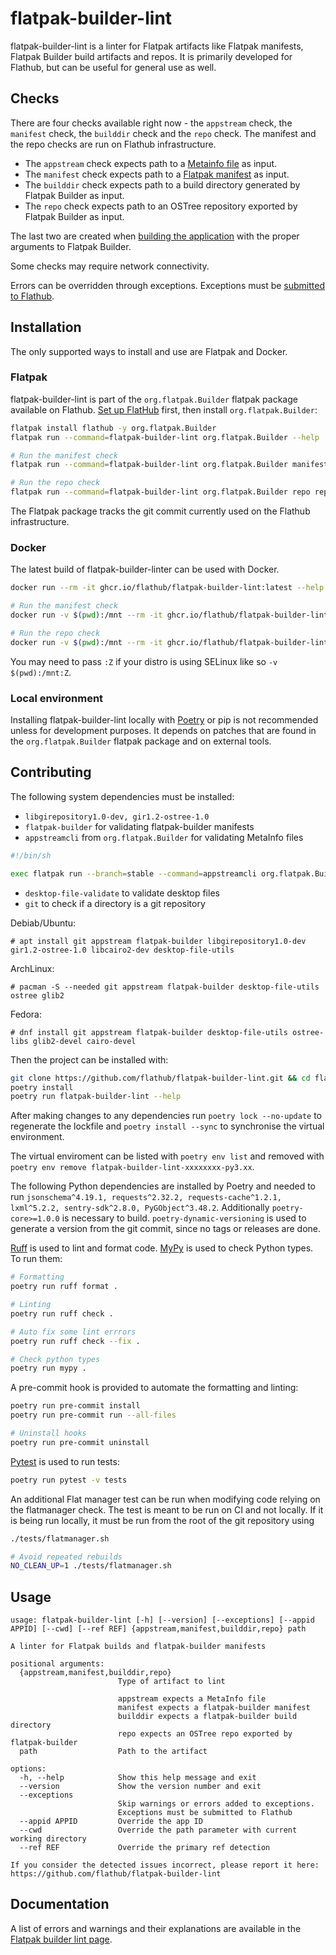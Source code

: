 # flatpak-builder-lint

flatpak-builder-lint is a linter for Flatpak artifacts like Flatpak
manifests, Flatpak Builder build artifacts and repos. It is primarily
developed for Flathub, but can be useful for general use as well.

## Checks

There are four checks available right now - the `appstream` check, the
`manifest` check, the `builddir` check and the `repo` check. The manifest
and the repo checks are run on Flathub infrastructure.

- The `appstream` check expects path to a [Metainfo file](https://docs.flathub.org/docs/for-app-authors/metainfo-guidelines/#path-and-filename)
  as input.
- The `manifest` check expects path to a [Flatpak manifest](https://docs.flatpak.org/en/latest/manifests.html)
  as input.
- The `builddir` check expects path to a build directory generated by
  Flatpak Builder as input.
- The `repo` check expects path to an OSTree repository exported by
  Flatpak Builder as input.

The last two are created when [building the application](https://docs.flathub.org/docs/for-app-authors/submission#build-and-install)
with the proper arguments to Flatpak Builder.

Some checks may require network connectivity.

Errors can be overridden through exceptions. Exceptions must be [submitted
to Flathub](https://docs.flathub.org/docs/for-app-authors/linter#exceptions).

## Installation

The only supported ways to install and use are Flatpak and Docker.

### Flatpak

flatpak-builder-lint is part of the `org.flatpak.Builder` flatpak package
available on Flathub. [Set up FlatHub][flatpak_setup] first, then install
`org.flatpak.Builder`:

```bash
flatpak install flathub -y org.flatpak.Builder
flatpak run --command=flatpak-builder-lint org.flatpak.Builder --help

# Run the manifest check
flatpak run --command=flatpak-builder-lint org.flatpak.Builder manifest com.foo.bar.json

# Run the repo check
flatpak run --command=flatpak-builder-lint org.flatpak.Builder repo repo
```

The Flatpak package tracks the git commit currently used on the Flathub
infrastructure.

### Docker

The latest build of flatpak-builder-linter can be used with Docker.

```bash
docker run --rm -it ghcr.io/flathub/flatpak-builder-lint:latest --help

# Run the manifest check
docker run -v $(pwd):/mnt --rm -it ghcr.io/flathub/flatpak-builder-lint:latest manifest /mnt/com.foo.bar.json

# Run the repo check
docker run -v $(pwd):/mnt --rm -it ghcr.io/flathub/flatpak-builder-lint:latest repo /mnt/repo
```

You may need to pass `:Z` if your distro is using SELinux like so
`-v $(pwd):/mnt:Z`.

### Local environment

Installing flatpak-builder-lint locally with [Poetry][poetry] or pip is
not recommended unless for development purposes. It depends on patches
that are found in the `org.flatpak.Builder` flatpak package
and on external tools.

## Contributing

The following system dependencies must be installed:

- `libgirepository1.0-dev, gir1.2-ostree-1.0`
- `flatpak-builder` for validating flatpak-builder manifests
- `appstreamcli` from `org.flatpak.Builder` for validating MetaInfo files
```sh
#!/bin/sh

exec flatpak run --branch=stable --command=appstreamcli org.flatpak.Builder ${@}
```
- `desktop-file-validate` to validate desktop files
- `git` to check if a directory is a git repository

Debiab/Ubuntu:

```
# apt install git appstream flatpak-builder libgirepository1.0-dev gir1.2-ostree-1.0 libcairo2-dev desktop-file-utils
```

ArchLinux:

```
# pacman -S --needed git appstream flatpak-builder desktop-file-utils ostree glib2
```

Fedora:

```
# dnf install git appstream flatpak-builder desktop-file-utils ostree-libs glib2-devel cairo-devel
```

Then the project can be installed with:

```bash
git clone https://github.com/flathub/flatpak-builder-lint.git && cd flatpak-builder-lint
poetry install
poetry run flatpak-builder-lint --help
```

After making changes to any dependencies run
`poetry lock --no-update` to regenerate the lockfile and
`poetry install --sync` to synchronise the virtual environment.

The virtual enviroment can be listed with `poetry env list` and removed
with `poetry env remove flatpak-builder-lint-xxxxxxxx-py3.xx`.

The following Python dependencies are installed by Poetry and needed to
run `jsonschema^4.19.1, requests^2.32.2, requests-cache^1.2.1, lxml^5.2.2,
sentry-sdk^2.8.0, PyGObject^3.48.2`. Additionally `poetry-core>=1.0.0`
is necessary to build. `poetry-dynamic-versioning` is used to generate
a version from the git commit, since no tags or releases are done.

[Ruff](https://docs.astral.sh/ruff/installation/) is used to lint and
format code. [MyPy](https://mypy.readthedocs.io/en/stable/getting_started.html)
is used to check Python types. To run them:

```sh
# Formatting
poetry run ruff format .

# Linting
poetry run ruff check .

# Auto fix some lint errrors
poetry run ruff check --fix .

# Check python types
poetry run mypy .
```

A pre-commit hook is provided to automate the formatting and linting:

```sh
poetry run pre-commit install
poetry run pre-commit run --all-files

# Uninstall hooks
poetry run pre-commit uninstall
```

[Pytest](https://docs.pytest.org/en/stable/getting-started.html) is used
to run tests:

```sh
poetry run pytest -v tests
```

An additional Flat manager test can be run when modifying code relying
on the flatmanager check. The test is meant to be run on CI and not
locally. If it is being run locally, it must be run from the root of the
git repository using

```sh
./tests/flatmanager.sh

# Avoid repeated rebuilds
NO_CLEAN_UP=1 ./tests/flatmanager.sh
```

## Usage

```
usage: flatpak-builder-lint [-h] [--version] [--exceptions] [--appid APPID] [--cwd] [--ref REF] {appstream,manifest,builddir,repo} path

A linter for Flatpak builds and flatpak-builder manifests

positional arguments:
  {appstream,manifest,builddir,repo}
                        Type of artifact to lint

                        appstream expects a MetaInfo file
                        manifest expects a flatpak-builder manifest
                        builddir expects a flatpak-builder build directory
                        repo expects an OSTree repo exported by flatpak-builder
  path                  Path to the artifact

options:
  -h, --help            Show this help message and exit
  --version             Show the version number and exit
  --exceptions
                        Skip warnings or errors added to exceptions.
                        Exceptions must be submitted to Flathub
  --appid APPID         Override the app ID
  --cwd                 Override the path parameter with current working directory
  --ref REF             Override the primary ref detection

If you consider the detected issues incorrect, please report it here: https://github.com/flathub/flatpak-builder-lint
```

[poetry]: https://python-poetry.org/docs/#installation
[flatpak_setup]: https://flathub.org/setup

## Documentation

A list of errors and warnings and their explanations are available in the
[Flatpak builder lint page](https://docs.flathub.org/docs/for-app-authors/linter).
